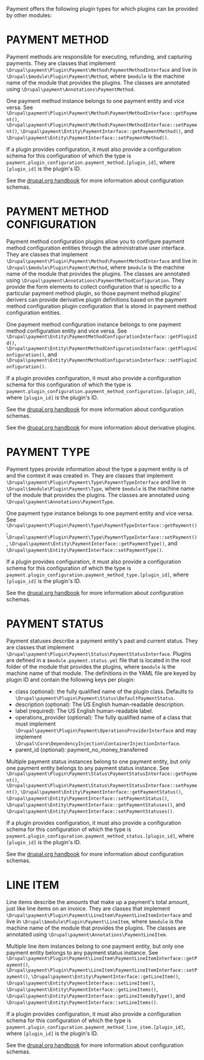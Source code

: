 Payment offers the following plugin types for which plugins can be provided by
other modules:

PAYMENT METHOD
==============
Payment methods are responsible for executing, refunding, and capturing
payments. They are classes that implement
`\Drupal\payment\Plugin\Payment\Method\PaymentMethodInterface` and live in
`\Drupal\$module\Plugin\Payment\Method`, where `$module` is the machine name of
the module that provides the plugins. The classes are annotated using
`\Drupal\payment\Annotations\PaymentMethod`.

One payment method instance belongs to one payment entity and vice versa. See
`\Drupal\payment\Plugin\Payment\Method\PaymentMethodInterface::getPayment()`,
`\Drupal\payment\Plugin\Payment\Method\PaymentMethodInterface::setPayment()`,
`\Drupal\payment\Entity\PaymentInterface::getPaymentMethod()`, and
`\Drupal\payment\Entity\PaymentInterface::setPaymentMethod()`.

If a plugin provides configuration, it must also provide a configuration schema
for this configuration of which the type is
`payment.plugin_configuration.payment_method.[plugin_id]`, where `[plugin_id]` 
is the plugin's ID.

See the [drupal.org handbook](https://www.drupal.org/node/1905070) for more 
information about configuration schemas.

PAYMENT METHOD CONFIGURATION
=============================
Payment method configuration plugins allow you to configure payment method
configuration entities through the administrative user interface. They are
classes that implement
`\Drupal\payment\Plugin\Payment\Method\PaymentMethodInterface` and live in
`\Drupal\$module\Plugin\Payment\Method`, where `$module` is the machine name of 
the module that provides the plugins. The classes are annotated using
`\Drupal\payment\Annotations\PaymentMethodConfiguration`. They provide the form
elements to collect configuration that is specific to a particular payment
method plugin, so those payment method plugins' derivers can provide derivative
plugin definitions based on the payment method configuration plugin
configuration that is stored in payment method configuration entities.

One payment method configuration instance belongs to one payment method
configuration entity and vice versa. See
`\Drupal\payment\Entity\PaymentMethodConfigurationInterface::getPluginId()`,
`\Drupal\payment\Entity\PaymentMethodConfigurationInterface::getPluginConfiguration()`,
and
`\Drupal\payment\Entity\PaymentMethodConfigurationInterface::setPluginConfiguration()`.

If a plugin provides configuration, it must also provide a configuration schema
for this configuration of which the type is
`payment.plugin_configuration.payment_method_configuration.[plugin_id]`, where
`[plugin_id]` is the plugin's ID.

See the [drupal.org handbook](https://www.drupal.org/node/1905070) for more 
information about configuration schemas.

See the [drupal.org handbook](https://www.drupal.org/node/1653226) for more 
information about derivative plugins.

PAYMENT TYPE
============
Payment types provide information about the type a payment entity is of and the
context it was created in. They are classes that implement
`\Drupal\payment\Plugin\Payment\Type\PaymentTypeInterface` and live in
`\Drupal\$module\Plugin\Payment\Type`, where `$module` is the machine name of 
the module that provides the plugins. The classes are annotated using
`\Drupal\payment\Annotations\PaymentType`.

One payment type instance belongs to one payment entity and vice versa. See
`\Drupal\payment\Plugin\Payment\Type\PaymentTypeInterface::getPayment()`,
`\Drupal\payment\Plugin\Payment\Type\PaymentTypeInterface::setPayment()`,
`\Drupal\payment\Entity\PaymentInterface::getPaymentType()`, and
`\Drupal\payment\Entity\PaymentInterface::setPaymentType()`.

If a plugin provides configuration, it must also provide a configuration schema
for this configuration of which the type is
`payment.plugin_configuration.payment_method_type.[plugin_id]`, where 
`[plugin_id]` is the plugin's ID.

See the [drupal.org handbook](https://www.drupal.org/node/1905070) for more 
information about configuration schemas.

PAYMENT STATUS
==============
Payment statuses describe a payment entity's past and current status. They are
classes that implement
`\Drupal\payment\Plugin\Payment\Status\PaymentStatusInterface`. Plugins are
defined in a `$module.payment.status.yml` file that is located in the root
folder of the module that provides the plugins, where `$module` is the machine 
name of that module. The definitions in the YAML file are keyed by plugin ID 
and contain the following keys per plugin:
- class (optional): the fully qualified name of the plugin class. Defaults to
  `\Drupal\payment\Plugin\Payment\Status\DefaultPaymentStatus`.
- description (optional): The US English human-readable description.
- label (required): The US English human-readable label.
- operations_provider (optional): The fully qualified name of a class that must
  implement
  `\Drupal\payment\Plugin\Payment\OperationsProviderInterface` and may 
  implement `\Drupal\Core\DependencyInjection\ContainerInjectionInterface`.
- parent_id (optional): payment_no_money_transferred

Multiple payment status instances belong to one payment entity, but only one
payment entity belongs to any payment status instance. See
`\Drupal\payment\Plugin\Payment\Status\PaymentStatusInterface::getPayment()`,
`\Drupal\payment\Plugin\Payment\Status\PaymentStatusInterface::setPayment()`,
`\Drupal\payment\Entity\PaymentInterface::getPaymentStatus()`,
`\Drupal\payment\Entity\PaymentInterface::setPaymentStatus()`,
`\Drupal\payment\Entity\PaymentInterface::getPaymentStatuses()`, and
`\Drupal\payment\Entity\PaymentInterface::setPaymentStatuses()`.

If a plugin provides configuration, it must also provide a configuration schema
for this configuration of which the type is
`payment.plugin_configuration.payment_method_status.[plugin_id]`, where
`[plugin_id]` is the plugin's ID.

See the [drupal.org handbook](https://www.drupal.org/node/1905070) for more 
information about configuration schemas.

LINE ITEM
=========
Line items describe the amounts that make up a payment's total amount, just 
like line items on an invoice. They are classes that implement
`\Drupal\payment\Plugin\Payment\LineItem\PaymentLineItemInterface` and live in
`\Drupal\$module\Plugin\Payment\LineItem`, where `$module` is the machine name 
of the module that provides the plugins. The classes are annotated using
`\Drupal\payment\Annotations\PaymentLineItem`.

Multiple line item instances belong to one payment entity, but only one payment
entity belongs to any payment status instance. See
`\Drupal\payment\Plugin\Payment\LineItem\PaymentLineItemInterface::getPayment()`,
`\Drupal\payment\Plugin\Payment\LineItem\PaymentLineItemInterface::setPayment()`,
`\Drupal\payment\Entity\PaymentInterface::getLineItem()`,
`\Drupal\payment\Entity\PaymentInterface::setLineItem()`,
`\Drupal\payment\Entity\PaymentInterface::getLineItems()`,
`\Drupal\payment\Entity\PaymentInterface::getLineItemsByType()`, and
`\Drupal\payment\Entity\PaymentInterface::setLineItems()`.

If a plugin provides configuration, it must also provide a configuration schema
for this configuration of which the type is
`payment.plugin_configuration.payment_method_line_item.[plugin_id]`, where
`[plugin_id]` is the plugin's ID.

See the [drupal.org handbook](https://www.drupal.org/node/1905070) for more 
information about configuration schemas.
